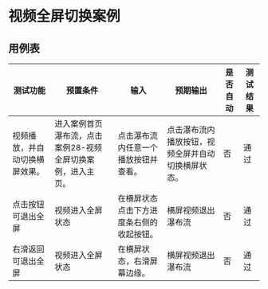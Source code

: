 # 视频全屏切换案例

## 用例表

| 测试功能                       | 预置条件                                                    | 输入                                     | 预期输出                                           | 是否自动 | 测试结果 |
| ------------------------------ | ----------------------------------------------------------- | ---------------------------------------- | -------------------------------------------------- | -------- | -------- |
| 视频播放，并自动切换横屏效果。 | 进入案例首页瀑布流，点击案例28-视频全屏切换案例，进入主页。 | 点击瀑布流内任意一个播放按钮并查看。     | 点击瀑布流内播放按钮，视频全屏并自动切换横屏状态。 | 否       | 通过     |
| 点击按钮可退出全屏             | 视频进入全屏状态                                            | 在横屏状态点击下方进度条右侧的收起按钮。 | 横屏视频退出瀑布流                                 | 否       | 通过     |
| 右滑返回可退出全屏             | 视频进入全屏状态                                            | 在横屏状态，右滑屏幕边缘。               | 横屏视频退出瀑布流                                 | 否       | 通过     |
